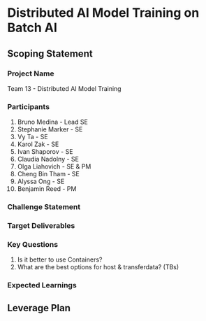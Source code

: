 # Distributed AI Model Training on Batch AI 

## Scoping Statement

### Project Name

Team 13 - Distributed AI Model Training

### Participants

 1. Bruno Medina - Lead SE
 1. Stephanie Marker - SE
 1. Vy Ta - SE
 1. Karol Zak - SE
 1. Ivan Shaporov - SE
 1. Claudia Nadolny - SE
 1. Olga Liahovich - SE & PM
 1. Cheng Bin Tham - SE
 1. Alyssa Ong - SE
 1. Benjamin Reed - PM

### Challenge Statement

### Target Deliverables

### Key Questions

1. Is it better to use Containers?
1. What are the best options for host & transferdata? (TBs)

### Expected Learnings

## Leverage Plan

###